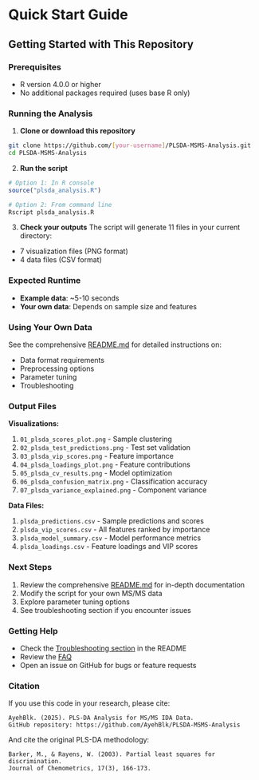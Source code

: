 # Quick Start Guide

## Getting Started with This Repository

### Prerequisites
- R version 4.0.0 or higher
- No additional packages required (uses base R only)

### Running the Analysis

1. **Clone or download this repository**
```bash
git clone https://github.com/[your-username]/PLSDA-MSMS-Analysis.git
cd PLSDA-MSMS-Analysis
```

2. **Run the script**
```r
# Option 1: In R console
source("plsda_analysis.R")

# Option 2: From command line
Rscript plsda_analysis.R
```

3. **Check your outputs**
The script will generate 11 files in your current directory:
- 7 visualization files (PNG format)
- 4 data files (CSV format)

### Expected Runtime
- **Example data**: ~5-10 seconds
- **Your own data**: Depends on sample size and features

### Using Your Own Data

See the comprehensive [README.md](README.md) for detailed instructions on:
- Data format requirements
- Preprocessing options
- Parameter tuning
- Troubleshooting

### Output Files

**Visualizations:**
1. `01_plsda_scores_plot.png` - Sample clustering
2. `02_plsda_test_predictions.png` - Test set validation
3. `03_plsda_vip_scores.png` - Feature importance
4. `04_plsda_loadings_plot.png` - Feature contributions
5. `05_plsda_cv_results.png` - Model optimization
6. `06_plsda_confusion_matrix.png` - Classification accuracy
7. `07_plsda_variance_explained.png` - Component variance

**Data Files:**
1. `plsda_predictions.csv` - Sample predictions and scores
2. `plsda_vip_scores.csv` - All features ranked by importance
3. `plsda_model_summary.csv` - Model performance metrics
4. `plsda_loadings.csv` - Feature loadings and VIP scores

### Next Steps

1. Review the comprehensive [README.md](README.md) for in-depth documentation
2. Modify the script for your own MS/MS data
3. Explore parameter tuning options
4. See troubleshooting section if you encounter issues

### Getting Help

- Check the [Troubleshooting section](README.md#troubleshooting) in the README
- Review the [FAQ](README.md#frequently-asked-questions-faq)
- Open an issue on GitHub for bugs or feature requests

### Citation

If you use this code in your research, please cite:
```
AyehBlk. (2025). PLS-DA Analysis for MS/MS IDA Data. 
GitHub repository: https://github.com/AyehBlk/PLSDA-MSMS-Analysis
```

And cite the original PLS-DA methodology:
```
Barker, M., & Rayens, W. (2003). Partial least squares for discrimination. 
Journal of Chemometrics, 17(3), 166-173.
```
